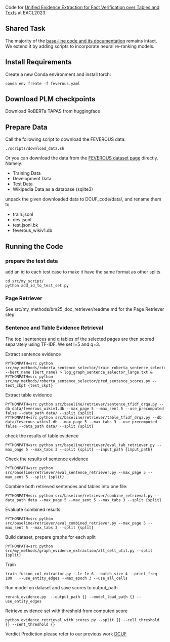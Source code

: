 Code for [Unified Evidence Extraction for Fact Verification over Tables and Texts](https://aclanthology.org/2023.eacl-main.82/) at EACL2023.

## Shared Task
The majority of the [base-line code and its documentation](https://github.com/Raldir/FEVEROUS) remains intact. We extend it by adding scripts to incorporate neural re-ranking models.

## Install Requirements 
Create a new Conda environment and install torch:
```
conda env freate -f feverous.yaml
```

## Download PLM checkpoints
Download RoBERTa TAPAS from huggingface

## Prepare Data
Call the following script to download the FEVEROUS data:
```
./scripts/download_data.sh 
```
Or you can download the data from the [FEVEROUS dataset page](https://fever.ai/dataset/feverous.html) directly. Namely:

* Training Data
* Development Data
* Test Data
* Wikipedia Data as a database (sqlite3)

unpack the given downloaded data to DCUF_code/data/, and rename them to
* train.jsonl
* dev.jsonl
* test.jsonl.bk
* feverous_wikiv1.db

## Running the Code

### prepare the test data
add an id to each test case to make it have the same format as other splits
```
cd src/my_script/
python add_id_to_test_set.py
```

### Page Retriever
See src/my_methods/bm25_doc_retriever/readme.md for the Page Retriever step

### Sentence and Table Evidence Retrieval
The top l sentences and q tables of the selected pages are then scored separately using TF-IDF. We set l=5 and q=3.

Extract sentence evidence
```
PYTHONPATH=src python  src/my_methods/roberta_sentence_selector/train_roberta_sentence_selector.py --bert_name {bert_name} > log_graph_sentence_selector_large.txt &
PYTHONPATH=src python  src/my_methods/roberta_sentence_selector/pred_sentence_scores.py --test_ckpt {test_ckpt} 
```

Extract table evidence
```
PYTHONPATH=src python src/baseline/retriever/sentence_tfidf_drqa.py --db data/feverous_wikiv1.db --max_page 5 --max_sent 5 --use_precomputed false --data_path data/ --split {split}
PYTHONPATH=src python src/baseline/retriever/table_tfidf_drqa.py --db data/feverous_wikiv1.db --max_page 5 --max_tabs 3 --use_precomputed false --data_path data/ --split {split}
```

check the results of table evidence
```
PYTHONPATH=src python src/baseline/retriever/eval_tab_retriever.py --max_page 5 --max_tabs 3 --split {split} --input_path {input_path}
```


Check the results of sentence evidence
```
PYTHONPATH=src python src/baseline/retriever/eval_sentence_retriever.py --max_page 5 --max_sent 5 --split {split}
```

Combine both retrieved sentences and tables into one file:
 ```
 PYTHONPATH=src python src/baseline/retriever/combine_retrieval.py --data_path data --max_page 5 --max_sent 5 --max_tabs 3 --split {split}
 ```

Evaluate combined results:
```
PYTHONPATH=src python src/baseline/retriever/eval_combined_retriever.py --max_page 5 --max_sent 5 --max_tabs 3 --split {split}
```

Build dataset, prepare graphs for each split
```
PYTHONPATH=src python src/my_methods/graph_evidence_extraction/all_cell_util.py --split {split}
```

Train
```
train_fusion_col_extractor.py --lr 1e-6 --batch_size 4 --print_freq 100   --use_entity_edges --max_epoch 3 --use_all_cells 
```

Run model on dataset and save scores to output_path
```
rerank_evidence.py  --output_path {} --model_load_path {} --use_entity_edges
```

Retrieve evidence set with threshold from computed score
```
python evidence_retrieval_with_scores.py --split {} --cell_threshold {} --sent_threshold {}
```

Verdict Prediction please refer to our previous work [DCUF](https://github.com/lanlanabcd/dual_channel_feverous)